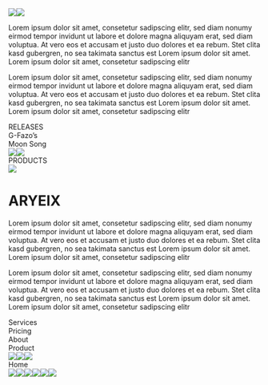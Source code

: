 <div class="container-center-horizontal">
  <div class="web-1920-5screen">
    <img
      class="untitled-artwork"
      src="untitled-artwork.png"
    /><img
      class="untitled-artwork-3"
      src="untitled-artwork-3.png"
    />
    <p class="description-taguinotosans-semi-bold-white-15px">
      Lorem ipsum dolor sit amet, consetetur sadipscing elitr, sed diam nonumy eirmod tempor invidunt ut labore et
      dolore magna aliquyam erat, sed diam voluptua. At vero eos et accusam et justo duo dolores et ea rebum. Stet clita
      kasd gubergren, no sea takimata sanctus est Lorem ipsum dolor sit amet. Lorem ipsum dolor sit amet, consetetur
      sadipscing elitr
    </p>
    <p class="description-tagui-1notosans-semi-bold-white-15px">
      Lorem ipsum dolor sit amet, consetetur sadipscing elitr, sed diam nonumy eirmod tempor invidunt ut labore et
      dolore magna aliquyam erat, sed diam voluptua. At vero eos et accusam et justo duo dolores et ea rebum. Stet clita
      kasd gubergren, no sea takimata sanctus est Lorem ipsum dolor sit amet. Lorem ipsum dolor sit amet, consetetur
      sadipscing elitr
    </p>
    <div class="typography-stylestnotosans-bold-white-32px">RELEASES</div>
    <div class="typography-stylest-1notosans-bold-white-32px">G-Fazo’s</div>
    <div class="typography-stylest-2notosans-bold-white-32px">Moon Song</div>
    <img
      class="custom-size-1"
      src="custom-size-1.png"
    /><img
      class="b92-c927-e-2-f2-ab1119943318-2"
      src="b92c927e-2f2b-487a-a927-ab1119943318-2.png"
    />
    <div class="overlap-group-1"><div class="typography-stylest-3notosans-bold-white-32px">PRODUCTS</div></div>
    <img
      class="line-5"
      src="line-5.png"
    />
    <h1 class="title-tagh1">ARYEIX</h1>
    <div class="description-tagui-2">
      Lorem ipsum dolor sit amet, consetetur sadipscing elitr, sed diam nonumy eirmod tempor invidunt ut labore et
      dolore magna aliquyam erat, sed diam voluptua. At vero eos et accusam et justo duo dolores et ea rebum. Stet clita
      kasd gubergren, no sea takimata sanctus est Lorem ipsum dolor sit amet. Lorem ipsum dolor sit amet, consetetur
      sadipscing elitr
    </div>
    <p class="description-tagui-3">
      Lorem ipsum dolor sit amet, consetetur sadipscing elitr, sed diam nonumy eirmod tempor invidunt ut labore et
      dolore magna aliquyam erat, sed diam voluptua. At vero eos et accusam et justo duo dolores et ea rebum. Stet clita
      kasd gubergren, no sea takimata sanctus est Lorem ipsum dolor sit amet. Lorem ipsum dolor sit amet, consetetur
      sadipscing elitr
    </p>
    <div class="rectangle-5"></div>
    <div class="tab-item">
      <div class="bar-stateactive"></div>
      <div class="label-1notosans-semi-bold-white-16px">Services</div>
    </div>
    <div class="tab-item-1">
      <div class="overlap-group">
        <div class="area"></div>
        <div class="labelnotosans-semi-bold-white-16px">Pricing</div>
      </div>
    </div>
    <div class="tab-item-2">
      <div class="overlap-group">
        <div class="area"></div>
        <div class="labelnotosans-semi-bold-white-16px">About</div>
      </div>
    </div>
    <div class="tab-item-3">
      <div class="overlap-group">
        <div class="area"></div>
        <div class="labelnotosans-semi-bold-white-16px">Product</div>
      </div>
    </div>
    <div class="group-1">
      <div class="overlap-group4">
        <img
          class="line-2"
          src="line-2.png"
        /><img
          class="line-3"
          src="line-3.png"
        /><img
          class="line-4"
          src="line-4.png"
        />
      </div>
    </div>
    <div class="tab-item-4">
      <div class="overlap-group">
        <div class="area"></div>
        <div class="labelnotosans-semi-bold-white-16px">Home</div>
      </div>
    </div>
    <div class="group-2">
      <img
        class="icon-awesome-twitter"
        src="icon-awesome-twitter.png"
      /><img
        class="icon-metro-instagram"
        src="icon-metro-instagram.png"
      /><img
        class="icon-metro-facebook"
        src="icon-metro-facebook.png"
      /><img
        class="icon-awesome-spotify"
        src="icon-awesome-spotify.png"
      /><img
        class="icon-awesome-itunes"
        src="icon-awesome-itunes.png"
      /><img
        class="icon-awesome-youtube"
        src="icon-awesome-youtube.png"
      />
    </div>
  </div>
</div>
